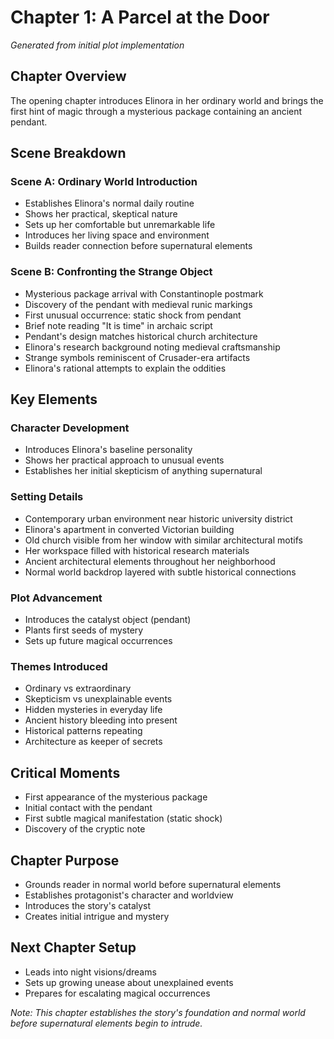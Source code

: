 # Chapter 1: A Parcel at the Door
*Generated from initial plot implementation*

## Chapter Overview
The opening chapter introduces Elinora in her ordinary world and brings the first hint of magic through a mysterious package containing an ancient pendant.

## Scene Breakdown

### Scene A: Ordinary World Introduction
- Establishes Elinora's normal daily routine
- Shows her practical, skeptical nature
- Sets up her comfortable but unremarkable life
- Introduces her living space and environment
- Builds reader connection before supernatural elements

### Scene B: Confronting the Strange Object
- Mysterious package arrival with Constantinople postmark
- Discovery of the pendant with medieval runic markings
- First unusual occurrence: static shock from pendant
- Brief note reading "It is time" in archaic script
- Pendant's design matches historical church architecture
- Elinora's research background noting medieval craftsmanship
- Strange symbols reminiscent of Crusader-era artifacts
- Elinora's rational attempts to explain the oddities

## Key Elements

### Character Development
- Introduces Elinora's baseline personality
- Shows her practical approach to unusual events
- Establishes her initial skepticism of anything supernatural

### Setting Details
- Contemporary urban environment near historic university district
- Elinora's apartment in converted Victorian building
- Old church visible from her window with similar architectural motifs
- Her workspace filled with historical research materials
- Ancient architectural elements throughout her neighborhood
- Normal world backdrop layered with subtle historical connections

### Plot Advancement
- Introduces the catalyst object (pendant)
- Plants first seeds of mystery
- Sets up future magical occurrences

### Themes Introduced
- Ordinary vs extraordinary
- Skepticism vs unexplainable events
- Hidden mysteries in everyday life
- Ancient history bleeding into present
- Historical patterns repeating
- Architecture as keeper of secrets

## Critical Moments
- First appearance of the mysterious package
- Initial contact with the pendant
- First subtle magical manifestation (static shock)
- Discovery of the cryptic note

## Chapter Purpose
- Grounds reader in normal world before supernatural elements
- Establishes protagonist's character and worldview
- Introduces the story's catalyst
- Creates initial intrigue and mystery

## Next Chapter Setup
- Leads into night visions/dreams
- Sets up growing unease about unexplained events
- Prepares for escalating magical occurrences

*Note: This chapter establishes the story's foundation and normal world before supernatural elements begin to intrude.*
